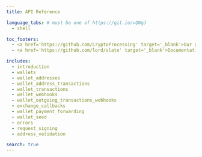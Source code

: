 ```yaml
---
title: API Reference

language_tabs: # must be one of https://git.io/vQNgJ
  - shell

toc_footers:
  - <a href='https://github.com/CryptoProcessing' target='_blank'>Our github</a>
  - <a href='https://github.com/lord/slate' target='_blank'>Documentation Powered by Slate</a>

includes:
  - introduction
  - wallets
  - wallet_addresses
  - wallet_address_transactions
  - wallet_transactions
  - wallet_webhooks
  - wallet_outgoing_transactions_webhooks
  - exchange_callbacks
  - wallet_payment_forwarding
  - wallet_seed
  - errors
  - request_signing 
  - address_validation

search: true
---
```

